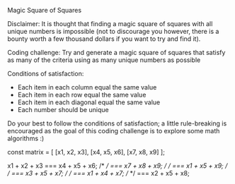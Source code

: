 Magic Square of Squares

Disclaimer: It is thought that finding a magic square of squares with all unique
numbers is impossible (not to discourage you however, there is a bounty worth a few
thousand dollars if you want to try and find it).

Coding challenge: Try and generate a magic square of squares that satisfy as many
of the criteria using as many unique numbers as possible

Conditions of satisfaction:
 - Each item in each column equal the same value
 - Each item in each row equal the same value
 - Each item in each diagonal equal the same value
 - Each number should be unique

Do your best to follow the conditions of satisfaction; a little rule-breaking is encouraged
as the goal of this coding challenge is to explore some math algorithms :)

const matrix = [
  [x1, x2, x3],
  [x4, x5, x6],
  [x7, x8, x9]
];

x1 + x2 + x3 === x4 + x5 + x6;
/*        */ === x7 + x8 + x9;
/*        */ === x1 + x5 + x9;
/*        */ === x3 + x5 + x7;
/*        */ === x1 + x4 + x7;
/*        */ === x2 + x5 + x8;
